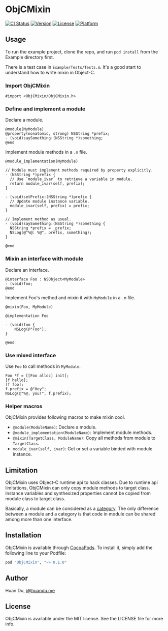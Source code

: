 # ObjCMixin

[![CI Status](http://img.shields.io/travis/huandu/ObjCMixin.svg?style=flat)](https://travis-ci.org/huandu/ObjCMixin)
[![Version](https://img.shields.io/cocoapods/v/ObjCMixin.svg?style=flat)](http://cocoapods.org/pods/ObjCMixin)
[![License](https://img.shields.io/cocoapods/l/ObjCMixin.svg?style=flat)](http://cocoapods.org/pods/ObjCMixin)
[![Platform](https://img.shields.io/cocoapods/p/ObjCMixin.svg?style=flat)](http://cocoapods.org/pods/ObjCMixin)

## Usage

To run the example project, clone the repo, and run `pod install` from the Example directory first.

There is a test case in `Example/Tests/Tests.m`. It's a good start to understand how to write mixin in Object-C.

### Import ObjCMixin

```objc
#import <ObjCMixin/ObjCMixin.h>
```

### Define and implement a module

Declare a module.

```objc
@module(MyModule)
@property(nonatomic, strong) NSString *prefix;
- (void)saySomething:(NSString *)something;
@end
```

Implement module methods in a `.m` file.

```objc
@module_implementation(MyModule)

// Module must implement methods required by property explicitly.
- (NSString *)prefix {
  // Use `module_ivar` to retrieve a variable in module.
  return module_ivar(self, prefix);
}

- (void)setPrefix:(NSString *)prefix {
  // Update module instance variable.
  module_ivar(self, prefix) = prefix;
}

// Implement method as usual.
- (void)saySomething:(NSString *)something {
  NSString *prefix = _prefix;
  NSLog(@"%@: %@", prefix, something);
}

@end
```

### Mixin an interface with module

Declare an interface.

```objc
@interface Foo : NSObject<MyModule>
- (void)foo;
@end
```

Implement Foo's method and mixin it with `MyModule` in a `.m` file.

```objc
@mixin(Foo, MyModule)

@implementation Foo

- (void)foo {
    NSLog(@"Foo");
}

@end
```

### Use mixed interface

Use `Foo` to call methods in `MyModule`.

```objc
Foo *f = [[Foo alloc] init];
[f hello];
[f foo];
f.prefix = @"Hey";
NSLog(@"%@, you!", f.prefix);
```

### Helper macros

ObjCMixin provides following macros to make mixin cool.

- `@module(ModuleName)`: Declare a module.
- `@module_implementation(ModuleName)`: Implement module methods.
- `@mixin(TargetClass, ModuleName)`: Copy all methods from module to `TargetClass`.
- `module_ivar(self, ivar)`: Get or set a variable binded with module instance.

## Limitation

ObjCMixin uses Object-C runtime api to hack classes. Due to runtime api limitations, ObjCMixin can only copy module methods to target class. Instance variables and synthesized properties cannot be copied from module class to target class.

Basically, a module can be considered as a [category](https://developer.apple.com/library/ios/documentation/Cocoa/Conceptual/ProgrammingWithObjectiveC/CustomizingExistingClasses/CustomizingExistingClasses.html#//apple_ref/doc/uid/TP40011210-CH6-SW1). The only difference between a module and a category is that code in module can be shared among more than one interface.

## Installation

ObjCMixin is available through [CocoaPods](http://cocoapods.org). To install
it, simply add the following line to your Podfile:

```ruby
pod "ObjCMixin", "~> 0.1.0"
```

## Author

Huan Du, i@huandu.me

## License

ObjCMixin is available under the MIT license. See the LICENSE file for more info.
